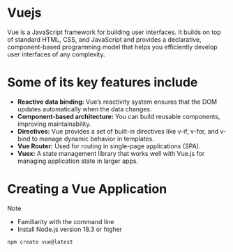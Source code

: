 # Vuejs

Vue is a JavaScript framework for building user interfaces. It builds on top of standard HTML, CSS, and JavaScript and provides a declarative, component-based programming model that helps you efficiently develop user interfaces of any complexity.

# Some of its key features include

* **Reactive data binding:** Vue’s reactivity system ensures that the DOM updates automatically when the data changes.
* **Component-based architecture:** You can build reusable components, improving maintainability.
* **Directives:** Vue provides a set of built-in directives like v-if, v-for, and v-bind to manage dynamic behavior in templates.
* **Vue Router:** Used for routing in single-page applications (SPA).
* **Vuex:** A state management library that works well with Vue.js for managing application state in larger apps.

# Creating a Vue Application

> [!Note]
> * Familiarity with the command line
> * Install Node.js version 18.3 or higher

```
npm create vue@latest
```
